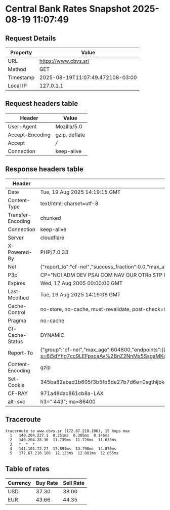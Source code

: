 # Central Bank Rates Snapshot 2025-08-19 11:07:49
## Request Details

| Property | Value |
|----------|-------|
| URL | https://www.cbvs.sr/ |
| Method | GET |
| Timestamp | 2025-08-19T11:07:49.472108-03:00 |
| Local IP | 127.0.1.1 |
    
## Request headers table

| Header | Value |
|--------|-------|
| User-Agent | Mozilla/5.0 |
| Accept-Encoding | gzip, deflate |
| Accept | */* |
| Connection | keep-alive |

    
## Response headers table
| Header | Value |
|--------|-------|
| Date | Tue, 19 Aug 2025 14:19:15 GMT |
| Content-Type | text/html; charset=utf-8 |
| Transfer-Encoding | chunked |
| Connection | keep-alive |
| Server | cloudflare |
| X-Powered-By | PHP/7.0.33 |
| Nel | {"report_to":"cf-nel","success_fraction":0.0,"max_age":604800} |
| P3p | CP="NOI ADM DEV PSAi COM NAV OUR OTRo STP IND DEM" |
| Expires | Wed, 17 Aug 2005 00:00:00 GMT |
| Last-Modified | Tue, 19 Aug 2025 14:19:06 GMT |
| Cache-Control | no-store, no-cache, must-revalidate, post-check=0, pre-check=0 |
| Pragma | no-cache |
| Cf-Cache-Status | DYNAMIC |
| Report-To | {"group":"cf-nel","max_age":604800,"endpoints":[{"url":"https://a.nel.cloudflare.com/report/v4?s=6i5dYhg7cc9LEFpscaAv%2BnZ2NnMx5SsgaMKoGpbiCa3RskUjzqjosE%2BpYhT7EBCVYgeccPZ2%2FVsezsCP2Y%2FYwCFIg6CTYOBwOV1J"}]} |
| Content-Encoding | gzip |
| Set-Cookie | 345ba82abad1b605f3b5fb6de27b7d6e=0sgthljbkqg4n3cb90tbiato60; HttpOnly; Path=/ |
| CF-RAY | 971a48dac861cb8a-LAX |
| alt-svc | h3=":443"; ma=86400 |

## Traceroute 

```
traceroute to www.cbvs.sr (172.67.210.106), 15 hops max
  1   140.204.227.1  0.251ms  0.305ms  0.146ms 
  2   140.204.28.36  11.739ms  11.726ms  11.633ms 
  3   *  *  * 
  4   141.101.72.27  17.894ms  13.798ms  14.070ms 
  5   172.67.210.106  12.123ms  12.081ms  12.055ms 

```

## Table of rates

| Currency | Buy Rate | Sell Rate |
|----------|----------|-----------|
| USD | 37.30 | 38.00 |
| EUR | 43.66 | 44.35 |
